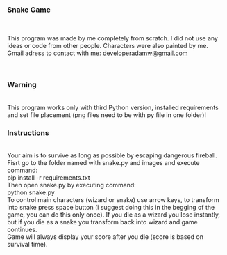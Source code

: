 ### Snake Game

<br />

This program was made by me completely from scratch. I did not use any ideas or code from other people.
Characters were also painted by me.
Gmail adress to contact with me: developeradamw@gmail.com

</br>

### Warning
<br/>
This program works only with third Python version, installed requirements and set file placement (png files need to be with py file in one folder)!
<br />

### Instructions

<br />
Your aim is to survive as long as possible by escaping dangerous fireball.
<br />
Fisrt go to the folder named with snake.py and images and execute command:
<br />
pip install -r requirements.txt
<br />
Then open snake.py by executing command:
<br />
python snake.py
<br />
To control main characters (wizard or snake) use arrow keys, to transform into snake press space button (i suggest doing this in the begging of the game, you can do this only once). If you die as a wizard you lose instantly, but if you die as a snake you transform back into wizard and game continues.
<br />
Game will always display your score after you die (score is based on survival time).
<br />